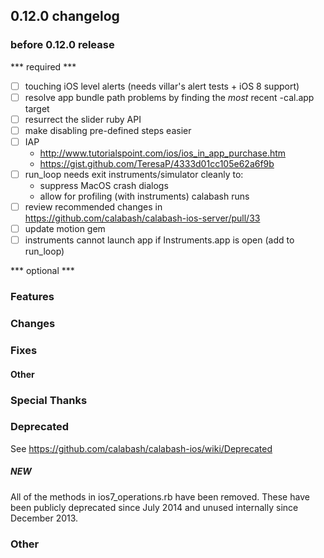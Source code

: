 ## 0.12.0 changelog

### before 0.12.0 release

*** required ***

- [ ] touching iOS level alerts (needs villar's alert tests + iOS 8 support)
- [ ] resolve app bundle path problems by finding the *most* recent -cal.app target
- [ ] resurrect the slider ruby API
- [ ] make disabling pre-defined steps easier
- [ ] IAP
   - http://www.tutorialspoint.com/ios/ios_in_app_purchase.htm
   - https://gist.github.com/TeresaP/4333d01cc105e62a6f9b
- [ ] run_loop needs exit instruments/simulator cleanly to:
    - suppress MacOS crash dialogs
    - allow for profiling (with instruments) calabash runs
- [ ] review recommended changes in https://github.com/calabash/calabash-ios-server/pull/33
- [ ] update motion gem
- [ ] instruments cannot launch app if Instruments.app is open (add to run_loop)

*** optional ***

### Features

### Changes

### Fixes

#### Other

### Special Thanks

### Deprecated

See https://github.com/calabash/calabash-ios/wiki/Deprecated

##### NEW

All of the methods in ios7_operations.rb have been removed.  These have been
publicly deprecated since July 2014 and unused internally since December 2013.

### Other
